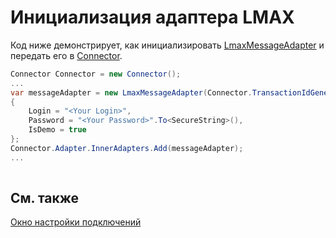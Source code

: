 # Инициализация адаптера LMAX

Код ниже демонстрирует, как инициализировать [LmaxMessageAdapter](xref:StockSharp.LMAX.LmaxMessageAdapter) и передать его в [Connector](xref:StockSharp.Algo.Connector).

```cs
Connector Connector = new Connector();				
...				
var messageAdapter = new LmaxMessageAdapter(Connector.TransactionIdGenerator)
{
	Login = "<Your Login>",
	Password = "<Your Password>".To<SecureString>(),
	IsDemo = true
};
Connector.Adapter.InnerAdapters.Add(messageAdapter);
...	
							
```

## См. также

[Окно настройки подключений](../../../graphical_user_interface/connection_settings_window.md)
